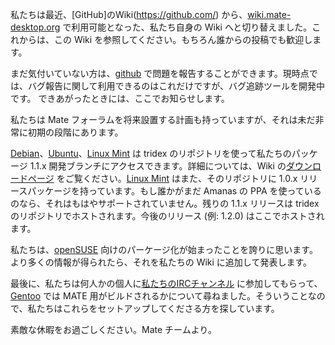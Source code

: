 <!--
.. link:
.. description:
.. tags: Debian,Ubuntu,Linux Mint,openSUSE,Gentoo
.. date: 2011-12-24 21:58:49
.. title: 新しい Wiki サイトやその他の情報について
.. slug: 2011-12-24-new-wiki-and-new-distributions-supported
.. author: Steve Zesch
-->

私たちは最近、[GitHub]のWiki(https://github.com/) から、[wiki.mate-desktop.org](https://wiki.mate-desktop.org/#!index.md) で利用可能となった、私たち自身の Wiki へと切り替えました。これからは、この Wiki を参照してください。もちろん誰からの投稿でも歓迎します。

まだ気付いていない方は、[github](https://github.com/mate-desktop/) で問題を報告することができます。現時点では、バグ報告に関して利用できるのはこれだけですが、バグ追跡ツールを開発中です。
できあがったときには、ここでお知らせします。

私たちは Mate フォーラムを将来設置する計画も持っていますが、それは未だ非常に初期の段階にあります。

[Debian](https://www.debian.org/)、[Ubuntu](https://www.ubuntu.com)、[Linux Mint](https://www.linuxmint.com) は tridex のリポジトリを使って私たちのパッケージ 1.1.x 開発ブランチにアクセスできます。詳細については、Wiki の[ダウンロードページ](https://wiki.mate-desktop.org/#!pages/download.md) をご覧ください。[Linux Mint](https://www.linuxmint.com) はまた、そのリポジトリに 1.0.x リリースパッケージを持っています。もし誰かがまだ Amanas の PPA を使っているのなら、それはもはやサポートされていません。残りの 1.1.x リリースは tridex のリポジトリでホストされます。今後のリリース (例: 1.2.0) はここでホストされます。

私たちは、[openSUSE](https://www.opensuse.org) 向けのパーケージ化が始まったことを誇りに思います。より多くの情報が得られたら、それを私たちの Wiki に追加して発表します。

最後に、私たちは何人かの個人に[私たちのIRCチャンネル](https://web.libera.chat/?#mate) に参加してもらって、[Gentoo](https://www.gentoo.org) では MATE 用がビルドされるかについて尋ねました。そういうことなので、私たちはこれらをセットアップしてくださる方を探しています。

素敵な休暇をお過ごしください。Mate チームより。

